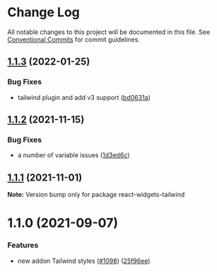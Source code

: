 # Change Log

All notable changes to this project will be documented in this file.
See [Conventional Commits](https://conventionalcommits.org) for commit guidelines.

## [1.1.3](https://github.com/jquense/react-widgets/compare/react-widgets-tailwind@1.1.2...react-widgets-tailwind@1.1.3) (2022-01-25)


### Bug Fixes

* tailwind plugin and add v3 support ([bd0631a](https://github.com/jquense/react-widgets/commit/bd0631a95c1303403b6341e090516e3068661014))





## [1.1.2](https://github.com/jquense/react-widgets/compare/react-widgets-tailwind@1.1.1...react-widgets-tailwind@1.1.2) (2021-11-15)


### Bug Fixes

* a number of variable issues ([1d3ed6c](https://github.com/jquense/react-widgets/commit/1d3ed6c4645b4643676ccf5a0d9a4f25bc938096))





## [1.1.1](https://github.com/jquense/react-widgets/compare/react-widgets-tailwind@1.1.0...react-widgets-tailwind@1.1.1) (2021-11-01)

**Note:** Version bump only for package react-widgets-tailwind





# 1.1.0 (2021-09-07)


### Features

* new addon Tailwind styles ([#1098](https://github.com/jquense/react-widgets/issues/1098)) ([25f96ee](https://github.com/jquense/react-widgets/commit/25f96ee50a3d2f603500438a490a2de6883fc709))
